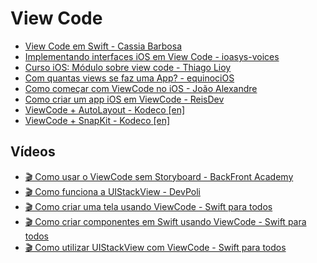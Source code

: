 # View Code

- [View Code em Swift - Cassia Barbosa](https://medium.com/mackmobile/view-code-em-swift-6026f42bf780)
- [Implementando interfaces iOS em View Code - ioasys-voices](https://medium.com/ioasys-voices/implementando-interfaces-ios-em-view-code-325656518f93)
- [Curso iOS: Módulo sobre view code - Thiago Lioy](https://medium.com/tpLioy/curso-ios-m%C3%B3dulo-sobre-view-code-af0f6188297b)
- [Com quantas views se faz uma App? - equinociOS](http://equinocios.com/view-code/2017/03/18/com-quantas-views-se-faz-um-APP/)
- [Como começar com ViewCode no iOS - João Alexandre](https://medium.com/joaoalexandrebitar/começando-com-view-code-no-ios-f409334ff1d)
- [Como criar um app iOS em ViewCode - ReisDev](https://blog.reisdev.com.br/como-criar-um-app-ios-em-viewcode)
- [ViewCode + AutoLayout - Kodeco [en]](https://www.kodeco.com/6004856-building-an-app-with-only-code-using-auto-layout)
- [ViewCode + SnapKit - Kodeco [en]](https://www.kodeco.com/3225401-snapkit-for-ios-constraints-in-a-snap)

## Vídeos

- [🎬 Como usar o ViewCode sem Storyboard - BackFront Academy](https://www.youtube.com/watch?v=_zhI9Nuuw_Y)
- [🎬 Como funciona a UIStackView - DevPoli](https://www.youtube.com/watch?v=TXhhjihouTg)
- [🎬 Como criar uma tela usando ViewCode  - Swift para todos](https://www.youtube.com/watch?v=iFzTBlRVH6s)
- [🎬 Como criar componentes em Swift usando ViewCode - Swift para todos](https://www.youtube.com/watch?v=zSzxFlIumts)
- [🎬 Como utilizar UIStackView com ViewCode - Swift para todos](https://www.youtube.com/watch?v=KyZZ5QthY4A)
